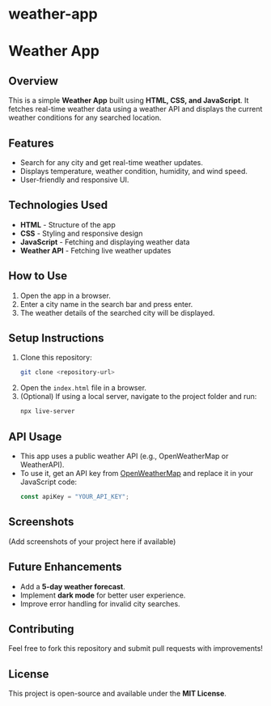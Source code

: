 # weather-app

# Weather App

## Overview

This is a simple **Weather App** built using **HTML, CSS, and JavaScript**. It fetches real-time weather data using a weather API and displays the current weather conditions for any searched location.

## Features

- Search for any city and get real-time weather updates.
- Displays temperature, weather condition, humidity, and wind speed.
- User-friendly and responsive UI.

## Technologies Used

- **HTML** - Structure of the app
- **CSS** - Styling and responsive design
- **JavaScript** - Fetching and displaying weather data
- **Weather API** - Fetching live weather updates

## How to Use

1. Open the app in a browser.
2. Enter a city name in the search bar and press enter.
3. The weather details of the searched city will be displayed.

## Setup Instructions

1. Clone this repository:
   ```bash
   git clone <repository-url>
   ```
2. Open the `index.html` file in a browser.
3. (Optional) If using a local server, navigate to the project folder and run:
   ```bash
   npx live-server
   ```

## API Usage

- This app uses a public weather API (e.g., OpenWeatherMap or WeatherAPI).
- To use it, get an API key from [OpenWeatherMap](https://openweathermap.org/api) and replace it in your JavaScript code:
  ```javascript
  const apiKey = "YOUR_API_KEY";
  ```

## Screenshots

(Add screenshots of your project here if available)

## Future Enhancements

- Add a **5-day weather forecast**.
- Implement **dark mode** for better user experience.
- Improve error handling for invalid city searches.

## Contributing

Feel free to fork this repository and submit pull requests with improvements!

## License

This project is open-source and available under the **MIT License**.
